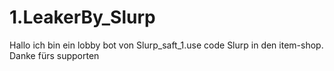 # 1.LeakerBy_Slurp
Hallo ich bin ein lobby bot von Slurp_saft_1.use code Slurp in den item-shop. Danke fürs supporten
